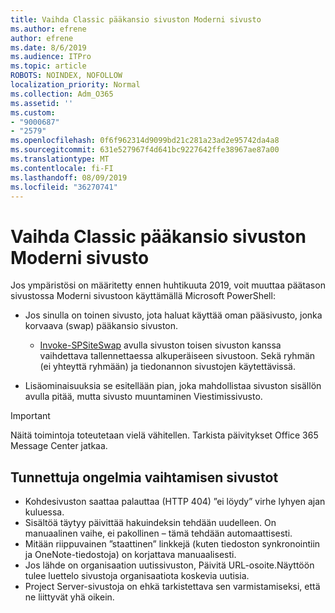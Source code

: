 ```yaml
---
title: Vaihda Classic pääkansio sivuston Moderni sivusto
ms.author: efrene
author: efrene
ms.date: 8/6/2019
ms.audience: ITPro
ms.topic: article
ROBOTS: NOINDEX, NOFOLLOW
localization_priority: Normal
ms.collection: Adm_O365
ms.assetid: ''
ms.custom:
- "9000687"
- "2579"
ms.openlocfilehash: 0f6f962314d9099bd21c281a23ad2e95742da4a8
ms.sourcegitcommit: 631e527967f4d641bc9227642ffe38967ae87a00
ms.translationtype: MT
ms.contentlocale: fi-FI
ms.lasthandoff: 08/09/2019
ms.locfileid: "36270741"
---
```

# <a name="swap-your-classic-root-site-with-a-modern-site"></a>Vaihda Classic pääkansio sivuston Moderni sivusto

Jos ympäristösi on määritetty ennen huhtikuuta 2019, voit muuttaa päätason sivustossa Moderni sivustoon käyttämällä Microsoft PowerShell:

- Jos sinulla on toinen sivusto, jota haluat käyttää oman pääsivusto, jonka korvaava (swap) pääkansio sivuston. 
    - [Invoke-SPSiteSwap](https://docs.microsoft.com/powershell/module/sharepoint-online/invoke-spositeswap?view=sharepoint-ps) avulla sivuston toisen sivuston kanssa vaihdettava tallennettaessa alkuperäiseen sivustoon. Sekä ryhmän (ei yhteyttä ryhmään) ja tiedonannon sivustojen käytettävissä. 

- Lisäominaisuuksia se esitellään pian, joka mahdollistaa sivuston sisällön avulla pitää, mutta sivusto muuntaminen Viestimissivusto. 
>[!Important]
>Näitä toimintoja toteutetaan vielä vähitellen. Tarkista päivitykset Office 365 Message Center jatkaa. 

## <a name="known-issues-with-swapping-sites"></a>Tunnettuja ongelmia vaihtamisen sivustot

- Kohdesivuston saattaa palauttaa (HTTP 404) ”ei löydy” virhe lyhyen ajan kuluessa.
- Sisältöä täytyy päivittää hakuindeksin tehdään uudelleen. On manuaalinen vaihe, ei pakollinen – tämä tehdään automaattisesti.
- Mitään riippuvainen ”staattinen” linkkejä (kuten tiedoston synkronointiin ja OneNote-tiedostoja) on korjattava manuaalisesti.
- Jos lähde on organisaation uutissivuston, Päivitä URL-osoite.Näyttöön tulee luettelo sivustoja organisaatiota koskevia uutisia.
- Project Server-sivustoja on ehkä tarkistettava sen varmistamiseksi, että ne liittyvät yhä oikein.





